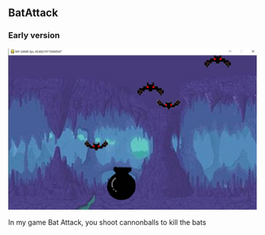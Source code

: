 ## BatAttack

### Early version

![snippit](/docs/images/screenshot.PNG)

In my game Bat Attack, you shoot cannonballs to kill the bats 